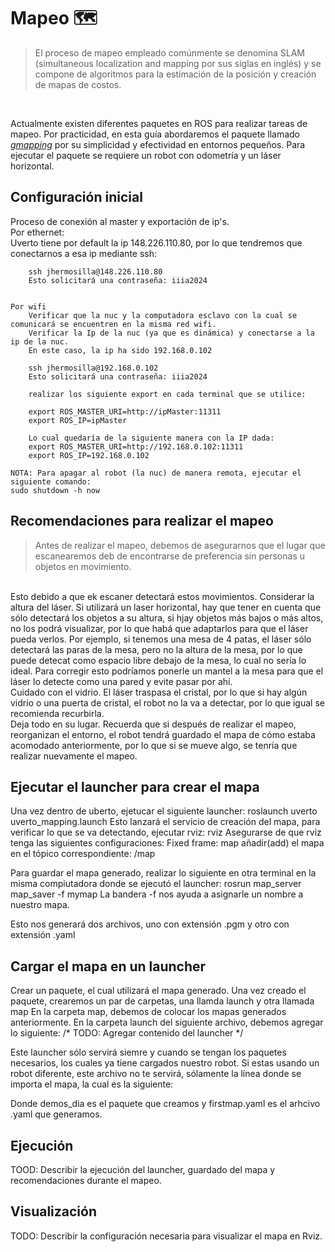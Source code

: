 # Mapeo 🗺️

> El proceso de mapeo empleado comúnmente se denomina SLAM (simultaneous localization and mapping por sus siglas en inglés) y se compone de algoritmos para la estimación de la posición y creación de mapas de costos.

<br>

Actualmente existen diferentes paquetes en ROS para realizar tareas de mapeo. Por practicidad, en esta guía abordaremos el paquete llamado *[gmapping](https://wiki.ros.org/gmapping)* por su simplicidad y efectividad en entornos pequeños.
Para ejecutar el paquete se requiere un robot con odometría y un láser horizontal.

## Configuración inicial

Proceso de conexión al master y exportación de ip's.
<br>
    Por ethernet: 
        <br>
        Uverto tiene por default la ip 148.226.110.80, por lo que tendremos que conectarnos a esa ip mediante ssh:

        ssh jhermosilla@148.226.110.80
        Esto solicitará una contraseña: iiia2024


    Por wifi
        Verificar que la nuc y la computadora esclavo con la cual se comunicará se encuentren en la misma red wifi.
        Verificar la Ip de la nuc (ya que es dinámica) y conectarse a la ip de la nuc.
        En este caso, la ip ha sido 192.168.0.102

        ssh jhermosilla@192.168.0.102
        Esto solicitará una contraseña: iiia2024

        realizar los siguiente export en cada terminal que se utilice:

        export ROS_MASTER_URI=http://ipMaster:11311
        export ROS_IP=ipMaster

        Lo cual quedaría de la siguiente manera con la IP dada:
        export ROS_MASTER_URI=http://192.168.0.102:11311
        export ROS_IP=192.168.0.102

    NOTA: Para apagar al robot (la nuc) de manera remota, ejecutar el siguiente comando:
    sudo shutdown -h now

## Recomendaciones para realizar el mapeo
>Antes de realizar el mapeo, debemos de asegurarnos que el lugar que escanearemos deb de encontrarse de preferencia sin personas u objetos en movimiento.
<br>
Esto debido a que ek escaner detectará estos movimientos.
Considerar la altura del láser. Si utilizará un laser horizontal, hay que tener en cuenta que sólo detectará los objetos a su altura, si hjay objetos más bajos o más altos, no los podrá visualizar, por lo que habá que adaptarlos para que el láser pueda verlos. Por ejemplo, si tenemos una mesa de 4 patas, el láser sólo detectará las paras de la mesa, pero no la altura de la mesa, por lo que puede detecat como espacio libre debajo de la mesa, lo cual no sería lo ideal. Para corregir esto podríamos ponerle un mantel a la mesa para que el láser lo detecte como una pared y evite pasar por ahí.
<br>
Cuidado con el vidrio. El láser traspasa el cristal, por lo que si hay algún vidrio o una puerta de cristal, el robot no la va a detectar, por lo que igual se recomienda recurbirla.
<br> 
Deja todo en su lugar. Recuerda que si después de realizar el mapeo, reorganizan el entorno, el robot tendrá guardado el mapa de cómo estaba acomodado anteriormente, por lo que si se mueve algo, se tenría que realizar nuevamente el mapeo.

## Ejecutar el launcher para crear el mapa

Una vez dentro de uberto, ejetucar el siguiente launcher:
roslaunch uverto uverto_mapping.launch
Esto lanzará el servicio de creación del mapa, para verificar lo que se va detectando, ejecutar rviz:
rviz
Asegurarse de que rviz tenga las siguientes configuraciones:
Fixed frame: map
añadir(add) el mapa en el tópico correspondiente: /map

Para guardar el mapa generado, realizar lo siguiente en otra terminal en la misma compiutadora donde se ejecutó el launcher:
rosrun map_server map_saver -f mymap
La bandera -f nos ayuda a asignarle un nombre a nuestro mapa.

Esto nos generará dos archivos, uno con extensión .pgm y otro con extensión .yaml 


## Cargar el mapa en un launcher 
Crear un paquete, el cual utilizará el mapa generado.
Una vez creado el paquete, crearemos un par de carpetas, una llamda launch y otra llamada map
En la carpeta map, debemos de colocar los mapas generados anteriormente.
En la carpeta launch del siguiente archivo, debemos agregar lo siguiente:
/* TODO: Agregar contenido del launcher */

Este launcher sólo servirá siemre y cuando se tengan los paquetes necesarios, los cuales ya tiene cargados nuestro robot.
Si estas usando un robot diferente, este archivo no te servirá, sólamente la línea donde se importa el mapa, la cual es la siguiente:

<node pkg="map_server" type="map_server" name="map" output="screen" args="$(find demos_dia)/maps/firstmap.yaml"/>

Donde demos_dia es el paquete que creamos y firstmap.yaml es el arhcivo .yaml que generamos.



## Ejecución

TOOD: Describir la ejecución del launcher, guardado del mapa y recomendaciones durante el mapeo.

## Visualización

TODO: Describir la configuración necesaria para visualizar el mapa en Rviz.
